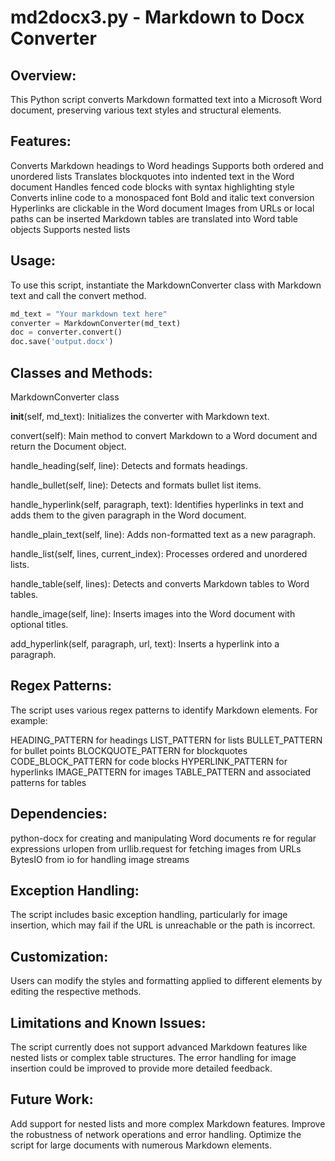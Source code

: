# md2docx3.py - Markdown to Docx Converter

## Overview:

This Python script converts Markdown formatted text into a Microsoft Word document, preserving various text styles and structural elements.

## Features:

Converts Markdown headings to Word headings
Supports both ordered and unordered lists
Translates blockquotes into indented text in the Word document
Handles fenced code blocks with syntax highlighting style
Converts inline code to a monospaced font
Bold and italic text conversion
Hyperlinks are clickable in the Word document
Images from URLs or local paths can be inserted
Markdown tables are translated into Word table objects
Supports nested lists

## Usage:

To use this script, instantiate the MarkdownConverter class with Markdown text and call the convert method.

```python
md_text = "Your markdown text here"
converter = MarkdownConverter(md_text)
doc = converter.convert()
doc.save('output.docx')
```

## Classes and Methods:

MarkdownConverter class

__init__(self, md_text):
Initializes the converter with Markdown text.

convert(self):
Main method to convert Markdown to a Word document and return the Document object.

handle_heading(self, line):
Detects and formats headings.

handle_bullet(self, line):
Detects and formats bullet list items.

handle_hyperlink(self, paragraph, text):
Identifies hyperlinks in text and adds them to the given paragraph in the Word document.

handle_plain_text(self, line):
Adds non-formatted text as a new paragraph.

handle_list(self, lines, current_index):
Processes ordered and unordered lists.

handle_table(self, lines):
Detects and converts Markdown tables to Word tables.

handle_image(self, line):
Inserts images into the Word document with optional titles.

add_hyperlink(self, paragraph, url, text):
Inserts a hyperlink into a paragraph.

## Regex Patterns:

The script uses various regex patterns to identify Markdown elements. For example:

HEADING_PATTERN for headings
LIST_PATTERN for lists
BULLET_PATTERN for bullet points
BLOCKQUOTE_PATTERN for blockquotes
CODE_BLOCK_PATTERN for code blocks
HYPERLINK_PATTERN for hyperlinks
IMAGE_PATTERN for images
TABLE_PATTERN and associated patterns for tables

## Dependencies:

python-docx for creating and manipulating Word documents
re for regular expressions
urlopen from urllib.request for fetching images from URLs
BytesIO from io for handling image streams

## Exception Handling:
The script includes basic exception handling, particularly for image insertion, which may fail if the URL is unreachable or the path is incorrect.

## Customization:

Users can modify the styles and formatting applied to different elements by editing the respective methods.

## Limitations and Known Issues:

The script currently does not support advanced Markdown features like nested lists or complex table structures.
The error handling for image insertion could be improved to provide more detailed feedback.

## Future Work:
Add support for nested lists and more complex Markdown features.
Improve the robustness of network operations and error handling.
Optimize the script for large documents with numerous Markdown elements.
